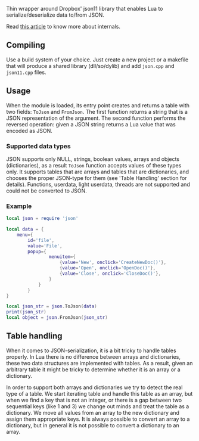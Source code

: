 Thin wrapper around Dropbox' json11 library that enables Lua to
serialize/deserialize data to/from JSON.

Read [this article](https://medium.com/@243cd1d8/json11-bindings-for-lua-behind-the-scenes-1f36c19da9cb) to know more about internals.

## Compiling

Use a build system of your choice. Just create
a new project or a makefile that will produce
a shared library (dll/so/dylib) and add `json.cpp`
and `json11.cpp` files.

## Usage
When the module is loaded, its entry point creates and returns
a table with two fields: `ToJson` and `FromJson`. The first function
returns a string that is a JSON representation of the argument.
The second function performs the reversed operation: given a JSON
string returns a Lua value that was encoded as JSON.

### Supported data types
JSON supports only NULL, strings, boolean values, arrays and objects
(dictionaries), as a result `ToJson` function accepts values of these
types only. It supports tables that are arrays and tables that are
dictionaries, and chooses the proper JSON-type for them
(see 'Table Handling' section for details).
Functions, userdata, light userdata, threads are not supported and
could not be converted to JSON.

### Example
```lua
local json = require 'json'

local data = {
    menu={
        id='file',
        value='File',
        popup={
                menuitem={
                    {value='New', onclick='CreateNewDoc()'},
                    {value='Open', onclick='OpenDoc()'},
                    {value='Close', onclick='CloseDoc()'},
                }
            }
        }
}

local json_str = json.ToJson(data)
print(json_str)
local object = json.FromJson(json_str)
``` 

## Table handling
When it comes to JSON-serialization, it is a bit
tricky to handle tables properly. In Lua there is no
difference between arrays and dictionaries, these two
data structures are implemented with tables.
As a result, given an arbitrary table it might be tricky to
determine whether it is an array or a dictionary.

In order to support both arrays and dictionaries we try to
detect the real type of a table. We start iterating table
and handle this table as an array, but when we find a key that
is not an integer, or there is a gap between two sequential keys
(like 1 and 3) we change out minds and treat the table as a
dictionary. We move all values from an array to the new dictionary
and assign them appropriate keys. It is always possible to convert
an array to a dictionary, but in general it is not possible to
convert a dictionary to an array.
